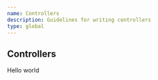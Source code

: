 ```yaml
---
name: Controllers
description: Guidelines for writing controllers
type: global
---
```


## Controllers

Hello world
